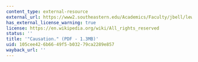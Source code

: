 ```yaml
---
content_type: external-resource
external_url: https://www2.southeastern.edu/Academics/Faculty/jbell/lewis.pdf
has_external_license_warning: true
license: https://en.wikipedia.org/wiki/All_rights_reserved
status: ''
title: '"Causation." (PDF - 1.3MB)'
uid: 105cee42-6b66-49f5-b032-79ca2289e857
wayback_url: ''
---
```

